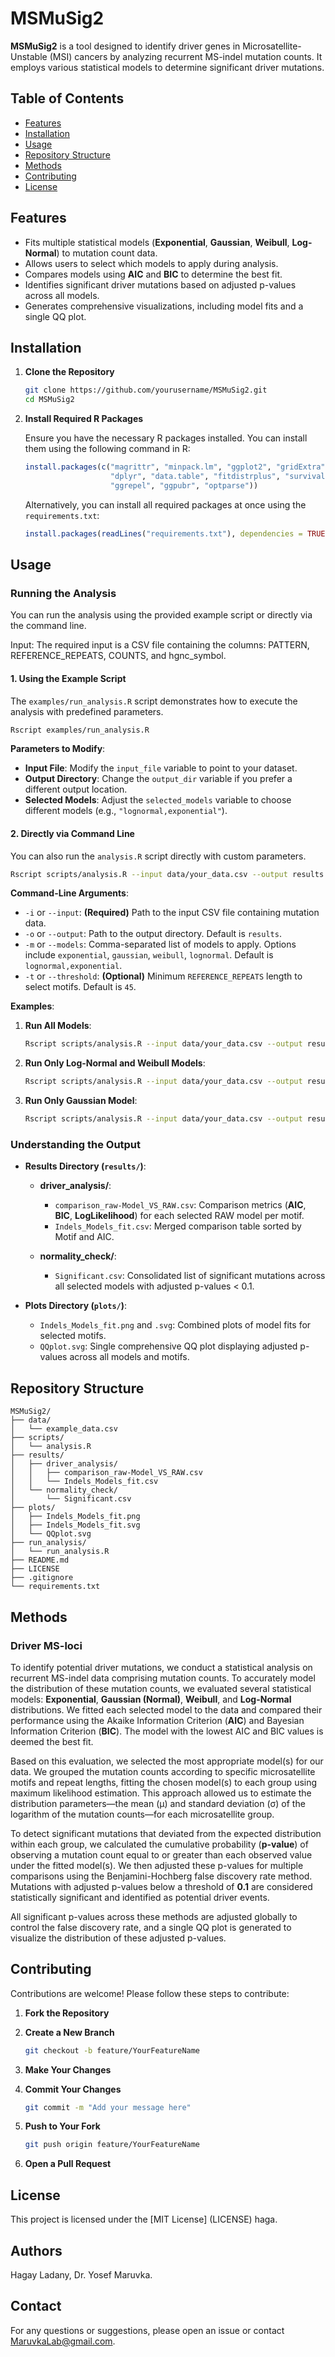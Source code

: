 # MSMuSig2

**MSMuSig2** is a tool designed to identify driver genes in Microsatellite-Unstable (MSI) cancers by analyzing recurrent MS-indel mutation counts.
It employs various statistical models to determine significant driver mutations.

## Table of Contents

- [Features](#features)
- [Installation](#installation)
- [Usage](#usage)
- [Repository Structure](#repository-structure)
- [Methods](#methods)
- [Contributing](#contributing)
- [License](#license)

## Features

- Fits multiple statistical models (**Exponential**, **Gaussian**, **Weibull**, **Log-Normal**) to mutation count data.
- Allows users to select which models to apply during analysis.
- Compares models using **AIC** and **BIC** to determine the best fit.
- Identifies significant driver mutations based on adjusted p-values across all models.
- Generates comprehensive visualizations, including model fits and a single QQ plot.

## Installation

1. **Clone the Repository**

   ```bash
   git clone https://github.com/yourusername/MSMuSig2.git
   cd MSMuSig2
   ```

2. **Install Required R Packages**

   Ensure you have the necessary R packages installed. You can install them using the following command in R:

   ```r
   install.packages(c("magrittr", "minpack.lm", "ggplot2", "gridExtra", "MASS", 
                      "dplyr", "data.table", "fitdistrplus", "survival", "car", 
                      "ggrepel", "ggpubr", "optparse"))
   ```

   Alternatively, you can install all required packages at once using the `requirements.txt`:

   ```r
   install.packages(readLines("requirements.txt"), dependencies = TRUE)
   ```

## Usage

### Running the Analysis

You can run the analysis using the provided example script or directly via the command line.

Input:
The required input is a CSV file containing the columns: PATTERN, REFERENCE_REPEATS, COUNTS, and hgnc_symbol.

#### 1. **Using the Example Script**

The `examples/run_analysis.R` script demonstrates how to execute the analysis with predefined parameters.

```bash
Rscript examples/run_analysis.R
```

**Parameters to Modify**:

- **Input File**: Modify the `input_file` variable to point to your dataset.
- **Output Directory**: Change the `output_dir` variable if you prefer a different output location.
- **Selected Models**: Adjust the `selected_models` variable to choose different models (e.g., `"lognormal,exponential"`).

#### 2. **Directly via Command Line**

You can also run the `analysis.R` script directly with custom parameters.

```bash
Rscript scripts/analysis.R --input data/your_data.csv --output results --models exponential,gaussian,weibull,lognormal --threshold 50
```

**Command-Line Arguments**:

- `-i` or `--input`: **(Required)** Path to the input CSV file containing mutation data.
- `-o` or `--output`: Path to the output directory. Default is `results`.
- `-m` or `--models`: Comma-separated list of models to apply. Options include `exponential`, `gaussian`, `weibull`, `lognormal`. Default is `lognormal,exponential`.
- `-t` or `--threshold`: **(Optional)** Minimum `REFERENCE_REPEATS` length to select motifs. Default is `45`.

**Examples**:

1. **Run All Models**:

   ```bash
   Rscript scripts/analysis.R --input data/your_data.csv --output results --models exponential,gaussian,weibull,lognormal
   ```

2. **Run Only Log-Normal and Weibull Models**:

   ```bash
   Rscript scripts/analysis.R --input data/your_data.csv --output results --models lognormal,weibull
   ```

3. **Run Only Gaussian Model**:

   ```bash
   Rscript scripts/analysis.R --input data/your_data.csv --output results --models gaussian
   ```

### Understanding the Output

- **Results Directory (`results/`)**:

  - **driver_analysis/**:
    - `comparison_raw-Model_VS_RAW.csv`: Comparison metrics (**AIC**, **BIC**, **LogLikelihood**) for each selected RAW model per motif.
    - `Indels_Models_fit.csv`: Merged comparison table sorted by Motif and AIC.

  - **normality_check/**:
    - `Significant.csv`: Consolidated list of significant mutations across all selected models with adjusted p-values < 0.1.

- **Plots Directory (`plots/`)**:

  - `Indels_Models_fit.png` and `.svg`: Combined plots of model fits for selected motifs.
  - `QQplot.svg`: Single comprehensive QQ plot displaying adjusted p-values across all models and motifs.

## Repository Structure

```
MSMuSig2/
├── data/
│   └── example_data.csv
├── scripts/
│   └── analysis.R
├── results/
│   ├── driver_analysis/
│   │   ├── comparison_raw-Model_VS_RAW.csv
│   │   └── Indels_Models_fit.csv
│   └── normality_check/
│       └── Significant.csv
├── plots/
│   ├── Indels_Models_fit.png
│   ├── Indels_Models_fit.svg
│   └── QQplot.svg
├── run_analysis/
│   └── run_analysis.R
├── README.md
├── LICENSE
├── .gitignore
└── requirements.txt
```

## Methods

### Driver MS-loci

To identify potential driver mutations, we conduct a statistical analysis on recurrent MS-indel data comprising mutation counts.
To accurately model the distribution of these mutation counts, we evaluated several statistical models: **Exponential**, **Gaussian (Normal)**, **Weibull**, and **Log-Normal** distributions.
We fitted each selected model to the data and compared their performance using the Akaike Information Criterion (**AIC**) and Bayesian Information Criterion (**BIC**).
The model with the lowest AIC and BIC values is deemed the best fit.

Based on this evaluation, we selected the most appropriate model(s) for our data.
We grouped the mutation counts according to specific microsatellite motifs and repeat lengths, fitting the chosen model(s) to each group using maximum likelihood estimation.
This approach allowed us to estimate the distribution parameters—the mean (μ) and standard deviation (σ) of the logarithm of the mutation counts—for each microsatellite group.

To detect significant mutations that deviated from the expected distribution within each group, we calculated the cumulative probability (**p-value**) of observing a mutation count equal to or greater than each observed value under the fitted model(s).
We then adjusted these p-values for multiple comparisons using the Benjamini-Hochberg false discovery rate method.
Mutations with adjusted p-values below a threshold of **0.1** are considered statistically significant and identified as potential driver events.

All significant p-values across these methods are adjusted globally to control the false discovery rate, and a single QQ plot is generated to visualize the distribution of these adjusted p-values.

## Contributing

Contributions are welcome! Please follow these steps to contribute:

1. **Fork the Repository**

2. **Create a New Branch**

   ```bash
   git checkout -b feature/YourFeatureName
   ```

3. **Make Your Changes**

4. **Commit Your Changes**

   ```bash
   git commit -m "Add your message here"
   ```

5. **Push to Your Fork**

   ```bash
   git push origin feature/YourFeatureName
   ```

6. **Open a Pull Request**

## License

This project is licensed under the [MIT License] (LICENSE) haga.

## Authors
Hagay Ladany, Dr. Yosef Maruvka.

## Contact

For any questions or suggestions, please open an issue or contact [MaruvkaLab@gmail.com](mailto:maruvkalab@gmail.com).
